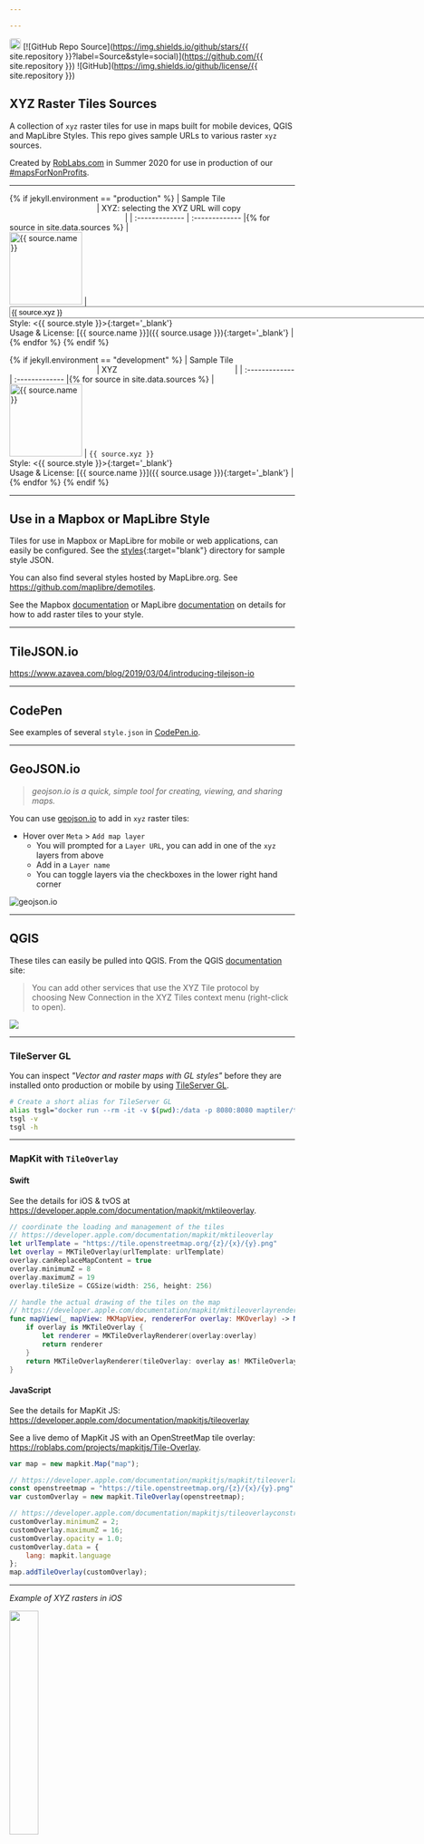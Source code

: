 ```yaml
---

---
```


<!--
// https://jekyllrb.com/docs/configuration/environments/
jekyll.environment: {{ jekyll.environment }}
jekyll.version: {{ jekyll.version }}

TEST

* [index.md](https://RobLabs.com/xyz)
* [index.md](https://RobLabs.com/xyz-raster-sources)
* [readme.md](https://github.com/roblabs/xyz-raster-sources)

 -->

[<img src="https://avatars.githubusercontent.com/u/118112" style="border-radius:4px" width="20" />](https://roblabs.com)
[![GitHub Repo Source](https://img.shields.io/github/stars/{{ site.repository }}?label=Source&style=social)](https://github.com/{{ site.repository }})
![GitHub](https://img.shields.io/github/license/{{ site.repository }})

## XYZ Raster Tiles Sources

A collection of `xyz` raster tiles for use in maps built for mobile devices, QGIS and MapLibre Styles.  This repo gives sample URLs to various raster `xyz` sources.

Created by [RobLabs.com](https://roblabs.com) in Summer 2020 for use in production of our [#mapsForNonProfits](https://twitter.com/hashtag/mapsForNonProfits).

---

{% if jekyll.environment == "production" %}
| Sample Tile <img width=150/> | XYZ: selecting the XYZ URL will copy <img width=200/> |
| :-------------  | :------------- |{% for source in site.data.sources %}
| <br><img width="128px" alt="{{ source.name }}" src="{{ source.sample }}"> | <input style="width: 150%" onclick="this.select(); document.execCommand('copy');" type='text' value='{{ source.xyz }}'/> <br> Style:  <{{ source.style }}>{:target='_blank'} <br> Usage & License: [{{ source.name }}]({{ source.usage }}){:target='_blank'} | {% endfor %}
{% endif %}

{% if jekyll.environment == "development" %}
| Sample Tile <img width=150/> | XYZ <img width=200/> |
| :-------------  | :------------- |{% for source in site.data.sources %}
| <br><img width="128px" alt="{{ source.name }}" src="{{ source.sample }}"> |  `{{ source.xyz }}` <br> Style:  <{{ source.style }}>{:target='_blank'} <br> Usage & License: [{{ source.name }}]({{ source.usage }}){:target='_blank'} | {% endfor %}
{% endif %}

---

## Use in a Mapbox or MapLibre Style

Tiles for use in Mapbox or MapLibre for mobile or web applications, can easily be configured.  See the [styles](styles){:target="blank"} directory for sample style JSON.

You can also find several styles hosted by MapLibre.org.  See <https://github.com/maplibre/demotiles>.

See the Mapbox [documentation](https://docs.mapbox.com/mapbox-gl-js/style-spec/sources/#raster) or MapLibre [documentation](https://maplibre.org/maplibre-gl-js-docs/example/map-tiles/) on details for how to add raster tiles to your style.

---

## TileJSON.io

<https://www.azavea.com/blog/2019/03/04/introducing-tilejson-io>

---

## CodePen

See examples of several `style.json` in [CodePen.io](https://codepen.io/roblabs/pen/JjXXMLz).

---

## GeoJSON.io

> *geojson.io is a quick, simple tool for creating, viewing, and sharing maps.*

You can use [geojson.io](https://geojson.io) to add in `xyz` raster tiles:

* Hover over `Meta` > `Add map layer`
  * You will prompted for a `Layer URL`, you can add in one of the `xyz` layers from above
  * Add in a `Layer name`
  * You can toggle layers via the checkboxes in the lower right hand corner

![geojson.io](https://user-images.githubusercontent.com/118112/89742168-624ffb80-da4c-11ea-9a9f-8a8e6ce786b0.gif)

---

## QGIS

These tiles can easily be pulled into QGIS.  From the QGIS [documentation](https://docs.qgis.org/3.10/en/docs/user_manual/managing_data_source/opening_data.html#using-xyz-tile-services) site:  

> You can add other services that use the XYZ Tile protocol by choosing New Connection in the XYZ Tiles context menu (right-click to open).

![](https://docs.qgis.org/3.10/en/_images/xyz_tiles_dialog_osm.png)

---

### TileServer GL

You can inspect *"Vector and raster maps with GL styles"* before they are installed onto production or  mobile by using [TileServer GL](https://maptiler-tileserver.readthedocs.io).

```bash
# Create a short alias for TileServer GL
alias tsgl="docker run --rm -it -v $(pwd):/data -p 8080:8080 maptiler/tileserver-gl"
tsgl -v
tsgl -h
```
---

### MapKit with `TileOverlay`

#### Swift

See the details for iOS & tvOS at <https://developer.apple.com/documentation/mapkit/mktileoverlay>.

```Swift
// coordinate the loading and management of the tiles
// https://developer.apple.com/documentation/mapkit/mktileoverlay
let urlTemplate = "https://tile.openstreetmap.org/{z}/{x}/{y}.png"
let overlay = MKTileOverlay(urlTemplate: urlTemplate)
overlay.canReplaceMapContent = true
overlay.minimumZ = 8
overlay.maximumZ = 19
overlay.tileSize = CGSize(width: 256, height: 256)

// handle the actual drawing of the tiles on the map
// https://developer.apple.com/documentation/mapkit/mktileoverlayrenderer
func mapView(_ mapView: MKMapView, rendererFor overlay: MKOverlay) -> MKOverlayRenderer {
    if overlay is MKTileOverlay {
        let renderer = MKTileOverlayRenderer(overlay:overlay)
        return renderer
    }
    return MKTileOverlayRenderer(tileOverlay: overlay as! MKTileOverlay)
}
```

#### JavaScript

See the details for MapKit JS: <https://developer.apple.com/documentation/mapkitjs/tileoverlay>

See a live demo of MapKit JS with an OpenStreetMap tile overlay: <https://roblabs.com/projects/mapkitjs/Tile-Overlay>.

```JavaScript
var map = new mapkit.Map("map");

// https://developer.apple.com/documentation/mapkitjs/mapkit/tileoverlay/2974035-mapkit_tileoverlay
const openstreetmap = "https://tile.openstreetmap.org/{z}/{x}/{y}.png"
var customOverlay = new mapkit.TileOverlay(openstreetmap);

// https://developer.apple.com/documentation/mapkitjs/tileoverlayconstructoroptions
customOverlay.minimumZ = 2;
customOverlay.maximumZ = 16;
customOverlay.opacity = 1.0;
customOverlay.data = {
    lang: mapkit.language
};
map.addTileOverlay(customOverlay);
```

---

*Example of XYZ rasters in iOS*

<img src="https://user-images.githubusercontent.com/118112/135372760-578dfe9a-4688-4fb1-a69f-58f05de34225.gif" width="31.8%">
